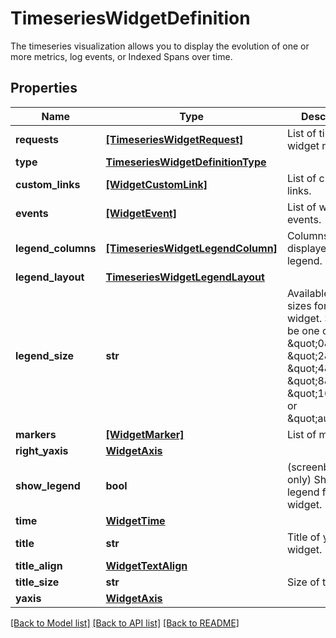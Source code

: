# TimeseriesWidgetDefinition

The timeseries visualization allows you to display the evolution of one or more metrics, log events, or Indexed Spans over time.

## Properties
Name | Type | Description | Notes
------------ | ------------- | ------------- | -------------
**requests** | [**[TimeseriesWidgetRequest]**](TimeseriesWidgetRequest.md) | List of timeseries widget requests. | 
**type** | [**TimeseriesWidgetDefinitionType**](TimeseriesWidgetDefinitionType.md) |  | 
**custom_links** | [**[WidgetCustomLink]**](WidgetCustomLink.md) | List of custom links. | [optional] 
**events** | [**[WidgetEvent]**](WidgetEvent.md) | List of widget events. | [optional] 
**legend_columns** | [**[TimeseriesWidgetLegendColumn]**](TimeseriesWidgetLegendColumn.md) | Columns displayed in the legend. | [optional] 
**legend_layout** | [**TimeseriesWidgetLegendLayout**](TimeseriesWidgetLegendLayout.md) |  | [optional] 
**legend_size** | **str** | Available legend sizes for a widget. Should be one of \&quot;0\&quot;, \&quot;2\&quot;, \&quot;4\&quot;, \&quot;8\&quot;, \&quot;16\&quot;, or \&quot;auto\&quot;. | [optional] 
**markers** | [**[WidgetMarker]**](WidgetMarker.md) | List of markers. | [optional] 
**right_yaxis** | [**WidgetAxis**](WidgetAxis.md) |  | [optional] 
**show_legend** | **bool** | (screenboard only) Show the legend for this widget. | [optional] 
**time** | [**WidgetTime**](WidgetTime.md) |  | [optional] 
**title** | **str** | Title of your widget. | [optional] 
**title_align** | [**WidgetTextAlign**](WidgetTextAlign.md) |  | [optional] 
**title_size** | **str** | Size of the title. | [optional] 
**yaxis** | [**WidgetAxis**](WidgetAxis.md) |  | [optional] 

[[Back to Model list]](README.md#documentation-for-models) [[Back to API list]](README.md#documentation-for-api-endpoints) [[Back to README]](README.md)


